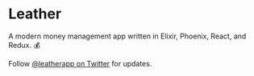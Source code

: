 # Leather

A modern money management app written in Elixir, Phoenix, React, and Redux. 💰

Follow [@leatherapp on Twitter](https://twitter.com/leatherapp) for updates.
